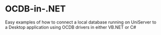 # OCDB-in-.NET
Easy examples of how to connect a local database running on UniServer to a Desktop application using OCDB drivers in either VB.NET or C#
